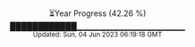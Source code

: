 <p align="center">
⏳Year Progress (42.26 %) <br>
████████████▁▁▁▁▁▁▁▁▁▁▁▁▁▁▁▁▁▁ <br>
<sub>Updated: Sun, 04 Jun 2023 06:19:18 GMT</sub>
</p>


